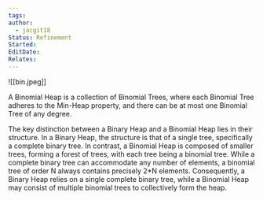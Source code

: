 ```yaml
---
tags: 
author:
  - jacgit18
Status: Refinement
Started: 
EditDate: 
Relates:
---
```

![[bin.jpeg]]

A Binomial Heap is a collection of Binomial Trees, where each Binomial Tree adheres to the Min-Heap property, and there can be at most one Binomial Tree of any degree.

The key distinction between a Binary Heap and a Binomial Heap lies in their structure. In a Binary Heap, the structure is that of a single tree, specifically a complete binary tree. In contrast, a Binomial Heap is composed of smaller trees, forming a forest of trees, with each tree being a binomial tree. While a complete binary tree can accommodate any number of elements, a binomial tree of order N always contains precisely 2*N elements. Consequently, a Binary Heap relies on a single complete binary tree, while a Binomial Heap may consist of multiple binomial trees to collectively form the heap.